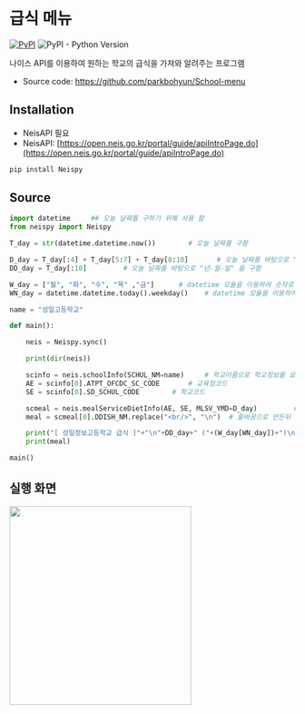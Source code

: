 # 급식 메뉴
[![PyPI](https://img.shields.io/pypi/v/dart-fss.svg)](https://pypi.org/project/dart-fss/)
![PyPI - Python Version](https://img.shields.io/pypi/pyversions/dart-fss.svg)

나이스 API를 이용하여 원하는 학교의 급식을 가져와 알려주는 프로그램

- Source code: https://github.com/parkbohyun/School-menu

## Installation

- NeisAPI 필요
- NeisAPI: [https://open.neis.go.kr/portal/guide/apiIntroPage.do](https://open.neis.go.kr/portal/guide/apiIntroPage.do)

``` python
pip install Neispy
```

## Source

```python
import datetime     ## 오늘 날짜를 구하기 위해 사용 함
from neispy import Neispy

T_day = str(datetime.datetime.now())        # 오늘 날짜를 구함

D_day = T_day[:4] + T_day[5:7] + T_day[8:10]       # 오늘 날짜를 바탕으로 "년월일" 을 구함
DD_day = T_day[:10]         # 오늘 날짜를 바탕으로 "년-월-일" 을 구함

W_day = ["월", "화", "수", "목" ,"금"]      # datetime 모듈을 이용하여 숫자로 구한 요일을 텍스트 형테로 변환
WN_day = datetime.datetime.today().weekday()    # datetime 모듈을 이용하여 오늘의 요일을 숫자로 구함

name = "성일고등학교"

def main():

    neis = Neispy.sync()

    print(dir(neis))

    scinfo = neis.schoolInfo(SCHUL_NM=name)     # 학교이름으로 학교정보를 요청하고 교육청코드 와 학교코드로 가져옵니다.
    AE = scinfo[0].ATPT_OFCDC_SC_CODE       # 교육청코드
    SE = scinfo[0].SD_SCHUL_CODE        # 학교코드

    scmeal = neis.mealServiceDietInfo(AE, SE, MLSV_YMD=D_day)         # 학교코드와 교육청 코드로 2022년 04월 01일의 급식 정보 요청
    meal = scmeal[0].DDISH_NM.replace("<br/>", "\n")  # 줄바꿈으로 만든뒤 출력

    print("[ 성일정보고등학교 급식 ]"+"\n"+DD_day+" ("+(W_day[WN_day])+")\n[중식]")
    print(meal)

main()
```

## 실행 화면
<img src = "https://user-images.githubusercontent.com/47629333/173512539-34aa02b2-c668-43b2-a97a-369b3af9de64.png" width = "320px" height = "350px">

